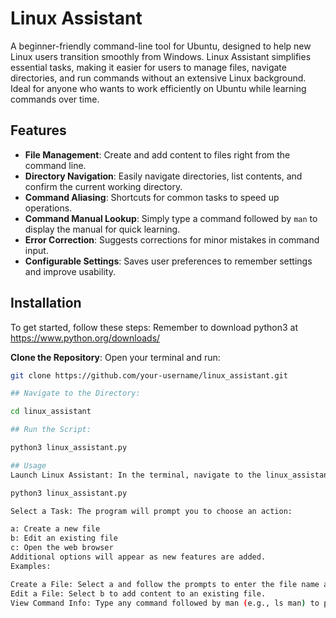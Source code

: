 # **Linux Assistant**

A beginner-friendly command-line tool for Ubuntu, designed to help new Linux users transition smoothly from Windows. Linux Assistant simplifies essential tasks, making it easier for users to manage files, navigate directories, and run commands without an extensive Linux background. Ideal for anyone who wants to work efficiently on Ubuntu while learning commands over time.

## **Features**
- **File Management**: Create and add content to files right from the command line.
- **Directory Navigation**: Easily navigate directories, list contents, and confirm the current working directory.
- **Command Aliasing**: Shortcuts for common tasks to speed up operations.
- **Command Manual Lookup**: Simply type a command followed by `man` to display the manual for quick learning.
- **Error Correction**: Suggests corrections for minor mistakes in command input.
- **Configurable Settings**: Saves user preferences to remember settings and improve usability.

## **Installation**

To get started, follow these steps:
Remember to download python3 at https://www.python.org/downloads/

 **Clone the Repository**:
   Open your terminal and run:
   ```bash
   git clone https://github.com/your-username/linux_assistant.git

## Navigate to the Directory:

cd linux_assistant

## Run the Script:

python3 linux_assistant.py

## Usage
Launch Linux Assistant: In the terminal, navigate to the linux_assistant directory and execute:

python3 linux_assistant.py

Select a Task: The program will prompt you to choose an action:

a: Create a new file
b: Edit an existing file
c: Open the web browser
Additional options will appear as new features are added.
Examples:

Create a File: Select a and follow the prompts to enter the file name and content.
Edit a File: Select b to add content to an existing file.
View Command Info: Type any command followed by man (e.g., ls man) to print its manual and better understand the command.
